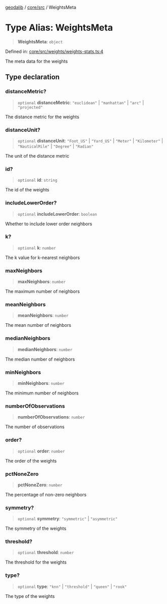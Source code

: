 [geodalib](../../../modules.md) / [core/src](../index.md) / WeightsMeta

# Type Alias: WeightsMeta

> **WeightsMeta**: `object`

Defined in: [core/src/weights/weights-stats.ts:4](https://github.com/GeoDaCenter/geoda-lib/blob/5c8fba7800a0ff8c8ed4b8b260cc40d1229fb38a/js/packages/core/src/weights/weights-stats.ts#L4)

The meta data for the weights

## Type declaration

### distanceMetric?

> `optional` **distanceMetric**: `"euclidean"` \| `"manhattan"` \| `"arc"` \| `"projected"`

The distance metric for the weights

### distanceUnit?

> `optional` **distanceUnit**: `"Foot_US"` \| `"Yard_US"` \| `"Meter"` \| `"Kilometer"` \| `"NauticalMile"` \| `"Degree"` \| `"Radian"`

The unit of the distance metric

### id?

> `optional` **id**: `string`

The id of the weights

### includeLowerOrder?

> `optional` **includeLowerOrder**: `boolean`

Whether to include lower order neighbors

### k?

> `optional` **k**: `number`

The k value for k-nearest neighbors

### maxNeighbors

> **maxNeighbors**: `number`

The maximum number of neighbors

### meanNeighbors

> **meanNeighbors**: `number`

The mean number of neighbors

### medianNeighbors

> **medianNeighbors**: `number`

The median number of neighbors

### minNeighbors

> **minNeighbors**: `number`

The minimum number of neighbors

### numberOfObservations

> **numberOfObservations**: `number`

The number of observations

### order?

> `optional` **order**: `number`

The order of the weights

### pctNoneZero

> **pctNoneZero**: `number`

The percentage of non-zero neighbors

### symmetry?

> `optional` **symmetry**: `"symmetric"` \| `"asymmetric"`

The symmetry of the weights

### threshold?

> `optional` **threshold**: `number`

The threshold for the weights

### type?

> `optional` **type**: `"knn"` \| `"threshold"` \| `"queen"` \| `"rook"`

The type of the weights
